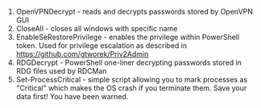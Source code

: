 1. OpenVPNDecrypt - reads and decrypts passwords stored by OpenVPN GUI
2. CloseAll - closes all windows with specific name
3. EnableSeRestorePrivilege - enables the privilege within PowerShell token. Used for privilege escalation as described in https://github.com/gtworek/Priv2Admin
4. RDGDecrypt - PowerShell one-liner decrypting passwords stored in RDG files used by RDCMan
5. Set-ProcessCritical - simple script allowing you to mark processes as "Critical" which makes the OS crash if you terminate them. Save your data first! You have been warned.

